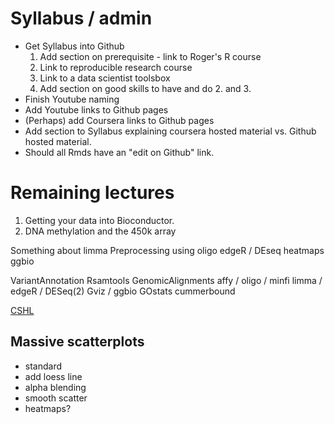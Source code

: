# Syllabus / admin

- Get Syllabus into Github
	1. Add section on prerequisite - link to Roger's R course
    2. Link to reproducible research course
	3. Link to a data scientist toolsbox
	4. Add section on good skills to have and do 2. and 3.
- Finish Youtube naming
- Add Youtube links to Github pages
- (Perhaps) add Coursera links to Github pages
- Add section to Syllabus explaining coursera hosted material vs. Github hosted material.
- Should all Rmds have an "edit on Github" link.

# Remaining lectures

1. Getting your data into Bioconductor.
2. DNA methylation and the 450k array



Something about limma
Preprocessing using oligo
edgeR / DEseq
heatmaps
ggbio


VariantAnnotation
Rsamtools
GenomicAlignments
affy / oligo / minfi
limma / edgeR / DESeq(2)
Gviz / ggbio
GOstats
cummerbound

[CSHL](http://watson.nci.nih.gov/~sdavis/tutorials/IntroToR/)

## Massive scatterplots
- standard
- add loess line
- alpha blending
- smooth scatter
- heatmaps?



